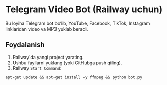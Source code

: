 # Telegram Video Bot (Railway uchun)
Bu loyiha Telegram bot bo‘lib, YouTube, Facebook, TikTok, Instagram linklaridan video va MP3 yuklab beradi.

## Foydalanish
1. Railway'da yangi project yarating.
2. Ushbu fayllarni yuklang (yoki GitHubga push qiling).
3. Railway `Start Command`:
```
apt-get update && apt-get install -y ffmpeg && python bot.py
```
